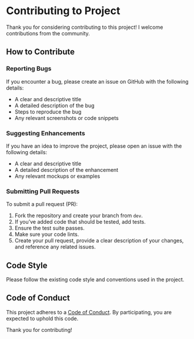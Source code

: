 # Contributing to Project

Thank you for considering contributing to this project! I welcome contributions from the community.

## How to Contribute

### Reporting Bugs

If you encounter a bug, please create an issue on GitHub with the following details:

- A clear and descriptive title
- A detailed description of the bug
- Steps to reproduce the bug
- Any relevant screenshots or code snippets

### Suggesting Enhancements

If you have an idea to improve the project, please open an issue with the following details:

- A clear and descriptive title
- A detailed description of the enhancement
- Any relevant mockups or examples

### Submitting Pull Requests

To submit a pull request (PR):

1. Fork the repository and create your branch from `dev`.
2. If you’ve added code that should be tested, add tests.
3. Ensure the test suite passes.
4. Make sure your code lints.
5. Create your pull request, provide a clear description of your changes, and reference any related issues.

## Code Style

Please follow the existing code style and conventions used in the project.

## Code of Conduct

This project adheres to a [Code of Conduct](CODE_OF_CONDUCT.md). By participating, you are expected to uphold this code.

Thank you for contributing!
